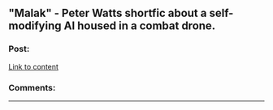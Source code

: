 ## "Malak" - Peter Watts shortfic about a self-modifying AI housed in a combat drone.

### Post:

[Link to content](http://www.rifters.com/real/shorts/PeterWatts_Malak.pdf)

### Comments:

---


